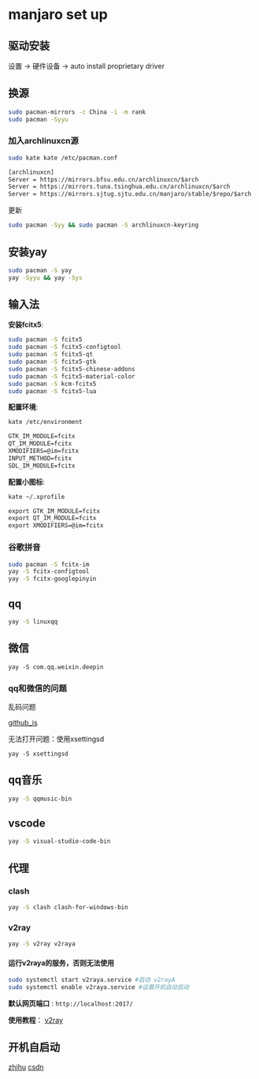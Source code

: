 # manjaro set up

## 驱动安装

设置 -> 硬件设备 -> auto install proprietary driver

## 换源

```sh
sudo pacman-mirrors -c China -i -m rank
sudo pacman -Syyu
```

### 加入archlinuxcn源

```sh
sudo kate kate /etc/pacman.conf
```

```txt
[archlinuxcn]
Server = https://mirrors.bfsu.edu.cn/archlinuxcn/$arch
Server = https://mirrors.tuna.tsinghua.edu.cn/archlinuxcn/$arch
Server = https://mirrors.sjtug.sjtu.edu.cn/manjaro/stable/$repo/$arch
```

更新

```sh
sudo pacman -Syy && sudo pacman -S archlinuxcn-keyring
```

## 安装yay

```sh
sudo pacman -S yay
yay -Syyu && yay -Sys
```

## 输入法

**安装fcitx5**:

```sh
sudo pacman -S fcitx5 
sudo pacman -S fcitx5-configtool  
sudo pacman -S fcitx5-qt
sudo pacman -S fcitx5-gtk
sudo pacman -S fcitx5-chinese-addons
sudo pacman -S fcitx5-material-color
sudo pacman -S kcm-fcitx5
sudo pacman -S fcitx5-lua
```

**配置环境**:

```sh
kate /etc/environment
```

```txt
GTK_IM_MODULE=fcitx
QT_IM_MODULE=fcitx
XMODIFIERS=@im=fcitx
INPUT_METHOD=fcitx
SDL_IM_MODULE=fcitx
```

**配置小图标**:

```sh
kate ~/.xprofile
```

```txt
export GTK_IM_MODULE=fcitx
export QT_IM_MODULE=fcitx
export XMODIFIERS=@im=fcitx
```

### 谷歌拼音

```sh
sudo pacman -S fcitx-im
yay -S fcitx-configtool
yay -S fcitx-googlepinyin
```

## qq

```sh
yay -S linuxqq
```

## 微信

```shell
yay -S com.qq.weixin.deepin
```

### qq和微信的问题

乱码问题

[github_is](https://github.com/vufa/deepin-wine-wechat-arch/issues/129)

无法打开问题：使用xsettingsd

```shell
yay -S xsettingsd
```

## qq音乐

```sh
yay -S qqmusic-bin
```

## vscode 

```sh
yay -S visual-studio-code-bin‍
```

## 代理

### clash

```sh
yay -S clash clash-for-windows-bin
```

### v2ray

```sh
yay -S v2ray v2raya
```

#### 运行v2raya的服务，否则无法使用

```sh
sudo systemctl start v2raya.service #启动 v2rayA
sudo systemctl enable v2raya.service #设置开机自动启动
```

**默认网页端口** : `http://localhost:2017/`

**使用教程**： [v2ray](https://v2raya.org/docs/prologue/quick-start/)

## 开机自启动

[zhihu](https://zhuanlan.zhihu.com/p/656733028)
[csdn](https://blog.csdn.net/leigelaile1/article/details/105475105)
